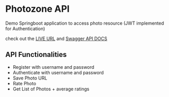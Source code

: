 # Photozone API

Demo Springboot application to access photo resource (JWT implemented for Authentication)

 check out the [LIVE URL](https://photozone.herokuapp.com) and [Swagger API DOCS](https://photozone.herokuapp.com/swagger-ui.html)

## API Functionalities
* Register with username and password
* Authenticate with username and password
* Save Photo URL
* Rate Photo
* Get List of Photos + average ratings
